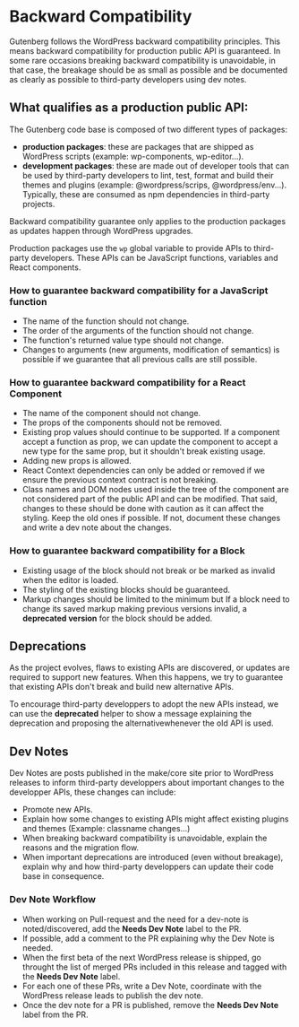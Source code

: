 # Backward Compatibility

Gutenberg follows the WordPress backward compatibility principles. This means backward compatibility for production public API is guaranteed. In some rare occasions breaking backward compatibility is unavoidable, in that case, the breakage should be as small as possible and be documented as clearly as possible to third-party developers using dev notes.

## What qualifies as a production public API:

The Gutenberg code base is composed of two different types of packages: 
 - **production packages**: these are packages that are shipped as WordPress scripts (example: wp-components, wp-editor...).
 - **development packages**: these are made out of developer tools that can be used by third-party developers to lint, test, format and build their themes and plugins (example: @wordpress/scrips, @wordpress/env...). Typically, these are consumed as npm dependencies in third-party projects.

Backward compatibility guarantee only applies to the production packages as updates happen through WordPress upgrades.
 
Production packages use the `wp` global variable to provide APIs to third-party developers. These APIs can be JavaScript functions, variables and React components.

### How to guarantee backward compatibility for a JavaScript function

* The name of the function should not change.
* The order of the arguments of the function should not change.
* The function's returned value type should not change.
* Changes to arguments (new arguments, modification of semantics) is possible if we guarantee that all previous calls are still possible.

### How to guarantee backward compatibility for a React Component

* The name of the component should not change.
* The props of the components should not be removed.
* Existing prop values should continue to be supported. If a component accept a function as prop, we can update the component to accept a new type for the same prop, but it shouldn't break existing usage.
* Adding new props is allowed.
* React Context dependencies can only be added or removed if we ensure the previous context contract is not breaking.
* Class names and DOM nodes used inside the tree of the component are not considered part of the public API and can be modified. That said, changes to these should be done with caution as it can affect the styling. Keep the old ones if possible. If not, document these changes and write a dev note about the changes.

### How to guarantee backward compatibility for a Block

* Existing usage of the block should not break or be marked as invalid when the editor is loaded.
* The styling of the existing blocks should be guaranteed.
* Markup changes should be limited to the minimum but If a block need to change its saved markup making previous versions invalid, a **deprecated version** for the block should be added.

## Deprecations

As the project evolves, flaws to existing APIs are discovered, or updates are required to support new features. When this happens, we try to guarantee that existing APIs don't break and build new alternative APIs.

To encourage third-party developpers to adopt the new APIs instead, we can use the **deprecated** helper to show a message explaining the deprecation and proposing the alternativewhenever the old API is used.

## Dev Notes

Dev Notes are posts published in the make/core site prior to WordPress releases to inform third-party developpers about important changes to the developper APIs, these changes can include:
* Promote new APIs.
* Explain how some changes to existing APIs might affect existing plugins and themes (Example: classname changes...)
* When breaking backward compatibility is unavoidable, explain the reasons and the migration flow.
* When important deprecations are introduced (even without breakage), explain why and how third-party developpers can update their code base in consequence.

### Dev Note Workflow

- When working on Pull-request and the need for a dev-note is noted/discovered, add the **Needs Dev Note** label to the PR.
- If possible, add a comment to the PR explaining why the Dev Note is needed.
- When the first beta of the next WordPress release is shipped, go throught the list of merged PRs included in this release and tagged with the **Needs Dev Note** label.
- For each one of these PRs, write a Dev Note, coordinate with the WordPress release leads to publish the dev note.
- Once the dev note for a PR is published, remove the **Needs Dev Note** label from the PR.

